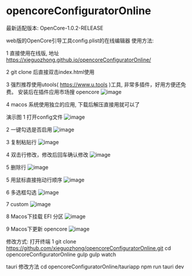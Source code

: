 # opencoreConfiguratorOnline


最新适配版本: OpenCore-1.0.2-RELEASE


web版的OpenCore引导工具config.plist的在线编辑器
使用方法:

1 直接使用在线版, 地址 https://xieguozhong.github.io/opencoreConfiguratorOnline/


2 git clone 后直接双击index.html使用


3 强烈推荐使用utools( https://www.u.tools )工具, 非常多插件，好用方便还免费。 安装后在插件应用市场搜 opencore
![image](https://github.com/xieguozhong/opencoreConfiguratorOnline/blob/main/readme/utools.png)

4 macos 系统使用独立的应用, 下载后解压直接用就可以了

演示图
1 打开config文件
![image](https://github.com/xieguozhong/opencoreConfiguratorOnline/blob/main/readme/open.gif)

2 一键勾选是否启用
![image](https://github.com/xieguozhong/opencoreConfiguratorOnline/blob/main/readme/enable.gif)

3 复制粘贴行
![image](https://github.com/xieguozhong/opencoreConfiguratorOnline/blob/main/readme/copy.gif)

4 双击行修改，修改后回车确认修改
![image](https://github.com/xieguozhong/opencoreConfiguratorOnline/blob/main/readme/edit.gif)

5 删除行
![image](https://github.com/xieguozhong/opencoreConfiguratorOnline/blob/main/readme/delete.gif)

5 用鼠标直接拖动行顺序
![image](https://github.com/xieguozhong/opencoreConfiguratorOnline/blob/main/readme/move.gif)

6 多选框勾选
![image](https://github.com/xieguozhong/opencoreConfiguratorOnline/blob/main/readme/checkbox.gif)

7 custom
![image](https://github.com/xieguozhong/opencoreConfiguratorOnline/blob/main/readme/custom.gif)

8 Macos下挂载 EFI 分区
![image](https://github.com/xieguozhong/opencoreConfiguratorOnline/blob/main/readme/mountefidisk.gif)

9 Macos下更新 opencore
![image](https://github.com/xieguozhong/opencoreConfiguratorOnline/blob/main/readme/upgradeopencore.gif)

修改方式:
打开终端 1
git clone https://github.com/xieguozhong/opencoreConfiguratorOnline.git
cd opencoreConfiguratorOnline
gulp
gulp watch

tauri 修改方法
cd opencoreConfiguratorOnline/tauriapp
npm run tauri dev



